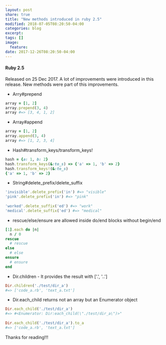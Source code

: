 ```yaml
---
layout: post
share: true
title: "New methods introduced in ruby 2.5"
modified: 2018-07-05T08:20:50-04:00
categories: blog
excerpt:
tags: []
image:
  feature:
date: 2017-12-26T08:20:50-04:00
---
```


#### Ruby 2.5
Released on 25 Dec 2017. A lot of improvements were introduced in this release. 
New methods were part of this improvements.

* Arry#prepend

```ruby
array = [1, 2]
array.prepend(3, 4)
array #=> [3, 4, 1, 2]
```
* Array#append

```ruby
array = [1, 2]
array.append(3, 4)
array #=> [1, 2, 3, 4]
```

* Hash#transform_keys/transform_keys!

```ruby
hash = {a: 1, b: 2}
hash.transform_keys(&:to_s) => {'a' => 1, 'b' => 2}
hash.transform_keys!(&:to_s)
{'a' => 1, 'b' => 2}
```

* String#delete_prefix/delete_suffix

```ruby
'invisible'.delete_prefix('in') #=> "visible"
'pink'.delete_prefix('in') #=> "pink"
 
'worked'.delete_suffix('ed') #=> "work"
'medical'.delete_suffix('ed') #=> "medical"
```

* rescue/else/ensure are allowed inside do/end blocks without begin/end

```ruby
[1].each do |n|
  n / 0
rescue
  # rescue
else
  # else
ensure
  # ensure
end
```

* Dir.children - It provides the result with ['.', '..']

```ruby
Dir.children('./test/dir_a')
#=> ['code_a.rb', 'text_a.txt']
```

* Dir.each_child returns not an array but an Enumerator object

```ruby
Dir.each_child('./test/dir_a')
#=> #<Enumerator: Dir:each_child(\"./test/dir_a\")>"
 
Dir.each_child('./test/dir_a').to_a
#=> ['code_a.rb', 'text_a.txt']
```

Thanks for reading!!!
